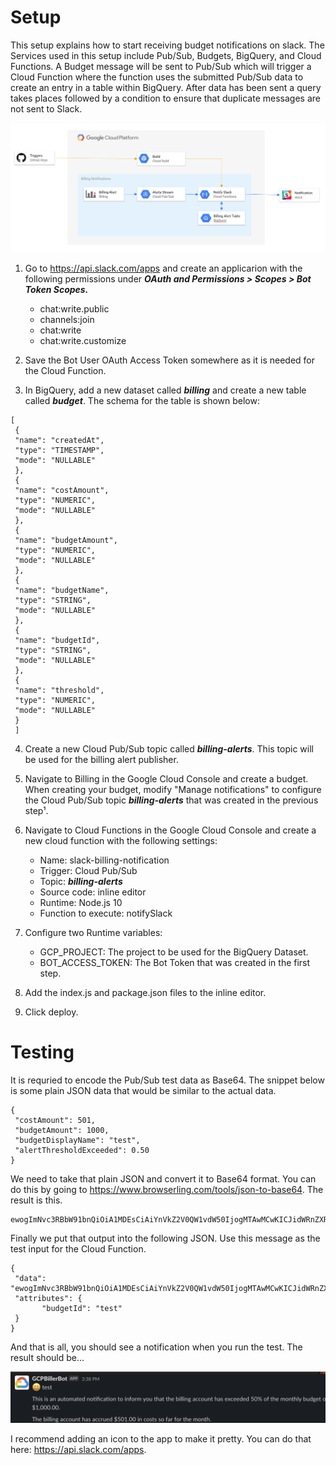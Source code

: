 # Setup

This setup explains how to start receiving budget notifications on slack. The Services used in this setup include Pub/Sub, Budgets, BigQuery, and Cloud Functions. A Budget message will be sent to Pub/Sub which will trigger a Cloud Function where the function uses the submitted Pub/Sub data to create an entry in a table within BigQuery. After data has been sent a query takes places followed by a condition to ensure that duplicate messages are not sent to Slack.

![alt text](https://github.com/gregnrobinson/slack-gcp-billing-notifier/blob/main/images/architecture.png "Architecture")


1. Go to https://api.slack.com/apps and create an applicarion with the following permissions under ***OAuth and Permissions > Scopes > Bot Token Scopes.***

    - chat:write.public
    - channels:join
    - chat:write
    - chat:write.customize

2. Save the Bot User OAuth Access Token somewhere as it is needed for the Cloud Function.

3. In BigQuery, add a new dataset called ***billing*** and create a new table called ***budget***. The schema for the table is shown below:
```
[
 {
 "name": "createdAt",
 "type": "TIMESTAMP",
 "mode": "NULLABLE"
 },
 {
 "name": "costAmount",
 "type": "NUMERIC",
 "mode": "NULLABLE"
 },
 {
 "name": "budgetAmount",
 "type": "NUMERIC",
 "mode": "NULLABLE"
 },
 {
 "name": "budgetName",
 "type": "STRING",
 "mode": "NULLABLE"
 },
 {
 "name": "budgetId",
 "type": "STRING",
 "mode": "NULLABLE"
 },
 {
 "name": "threshold",
 "type": "NUMERIC",
 "mode": "NULLABLE"
 }
 ]
```

4. Create a new Cloud Pub/Sub topic called ***billing-alerts***. This topic will be used for the billing alert publisher.

5. Navigate to Billing in the Google Cloud Console and create a budget. When creating your budget, modify "Manage notifications" to configure the Cloud Pub/Sub topic ***billing-alerts*** that was created in the previous step¹.

6. Navigate to Cloud Functions in the Google Cloud Console and create a new cloud function with the following settings:

    - Name: slack-billing-notification
    - Trigger: Cloud Pub/Sub
    - Topic: ***billing-alerts***
    - Source code: inline editor
    - Runtime: Node.js 10
    - Function to execute: notifySlack

7. Configure two Runtime variables:

    - GCP_PROJECT: The project to be used for the BigQuery Dataset.
    - BOT_ACCESS_TOKEN: The Bot Token that was created in the first step.

8. Add the index.js and package.json files to the inline editor.

9. Click deploy.

# Testing

It is requried to encode the Pub/Sub test data as Base64. The snippet below is some plain JSON data that would be similar to the actual data.
```
{
 "costAmount": 501,
 "budgetAmount": 1000,
 "budgetDisplayName": "test",
 "alertThresholdExceeded": 0.50
}
```

We need to take that plain JSON and convert it to Base64 format. You can do this by going to https://www.browserling.com/tools/json-to-base64. The result is this.
```
ewogImNvc3RBbW91bnQiOiA1MDEsCiAiYnVkZ2V0QW1vdW50IjogMTAwMCwKICJidWRnZXREaXNwbGF5TmFtZSI6ICJ0ZXN0IiwKICJhbGVydFRocmVzaG9sZEV4Y2VlZGVkIjogMC41MAp9
```

Finally we put that output into the following JSON. Use this message as the test input for the Cloud Function.
```
{
 "data": "ewogImNvc3RBbW91bnQiOiA1MDEsCiAiYnVkZ2V0QW1vdW50IjogMTAwMCwKICJidWRnZXREaXNwbGF5TmFtZSI6ICJ0ZXN0IiwKICJhbGVydFRocmVzaG9sZEV4Y2VlZGVkIjogMC41MAp9",
 "attributes": {
       "budgetId": "test"
 }
}
```

And that is all, you should see a notification when you run the test. The result should be...

![alt text](https://github.com/gregnrobinson/slack-gcp-billing-notifier/blob/main/images/slack_notification.png "Slack Example Notification")

I recommend adding an icon to the app to make it pretty. You can do that here: https://api.slack.com/apps.



